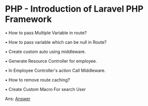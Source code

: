 # PHP - Introduction of Laravel PHP Framework

• How to pass Multiple Variable in route?

• How to pass variable which can be null in Route?

• Create custom auto using middleware.

• Generate Resource Controller for employee.

• In Employee Controller's action Call Middleware.

• How to remove route caching?

• Create Custom Macro For search User

Ans: <a href="Answer/answer.php">Answer</a>

